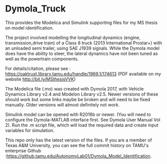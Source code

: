 # Dymola_Truck
This provides the Modelica and Simulink supporting files for my MS thesis on model identification.

The project involved modelling the longitudinal dynamics (engine, transmission,drive train) of a Class 8 truck (2013 International Prostar+) with an unloaded semi trailer, using SAE J1939 signals. While the Dymola model does have the ability to steer, the lateral dynamics have not been tuned as well as the powertrain components.

For details/citation, please see : https://oaktrust.library.tamu.edu/handle/1969.1/174613
(PDF available on my website http://bit.ly/MSthesisVVK)

The Modelica file (.mo) was created with Dymola 2017, with Vehicle Dynamics Library v2.4 and Modelon Library v2.5. Newer versions of these should work but some links maybe be broken and will need to be fixed manually. Older versions will almost definitely not work.

Simulink model can be opened with R2016b or newer. (You will need to configure the Dymola-MATLAB interface first. See Dymola User Manual Vol 2). Run the .m script file, which will load the required data and create input variables for simulation.

This repo only has the latest version of the files. If you are a member of Texas A&M University, you can see the full commit history on TAMU's enterprise Github :https://github.tamu.edu/AutonomyLab01/Dymola_Model_Identification.





